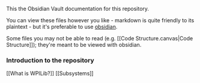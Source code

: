 This the Obsidian Vault documentation for this repository.

You can view these files however you like - markdown is quite friendly to its plaintext - but it's preferable to use [obsidian](https://obsidian.md/).

Some files you may not be able to read (e.g. [[Code Structure.canvas|Code Structure]]); they're meant to be viewed with obsidian.

### Introduction to the repository
[[What is WPILib?]]
[[Subsystems]]